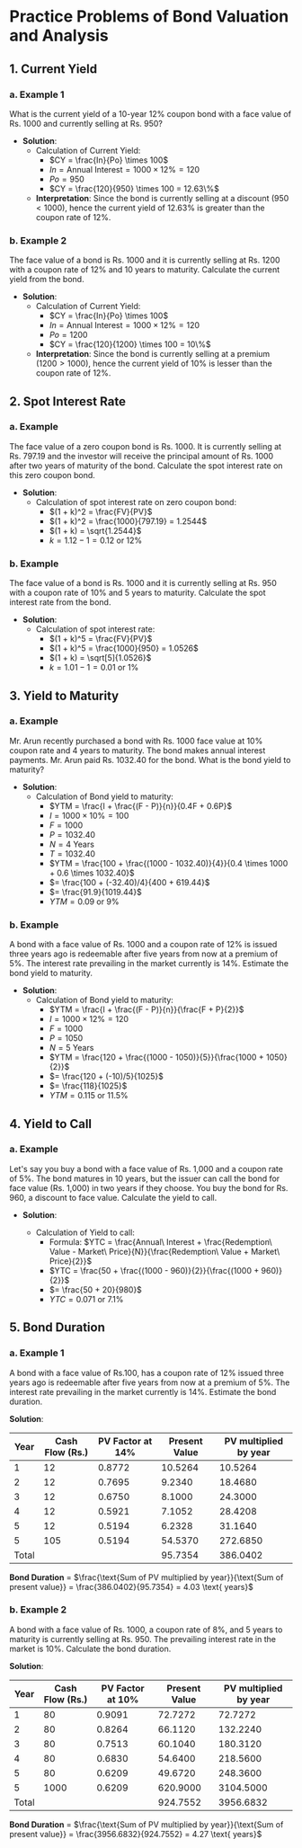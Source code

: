 # Practice Problems of Bond Valuation and Analysis

## 1. Current Yield

### a. Example 1
What is the current yield of a 10-year 12% coupon bond with a face value of Rs. 1000 and currently selling at Rs. 950?


- **Solution**: 
    - Calculation of Current Yield:
        - $CY = \frac{In}{Po} \times 100$
        - $In = \text{Annual Interest} = 1000 \times 12\% = 120$
        - $Po = 950$
        - $CY = \frac{120}{950} \times 100 = 12.63\%$
    - **Interpretation**: Since the bond is currently selling at a discount ($950 < 1000$), hence the current yield of 12.63% is greater than the coupon rate of 12%.

### b. Example 2
The face value of a bond is Rs. 1000 and it is currently selling at Rs. 1200 with a coupon rate of 12% and 10 years to maturity. Calculate the current yield from the bond.

- **Solution**:
    - Calculation of Current Yield:
        - $CY = \frac{In}{Po} \times 100$
        - $In = \text{Annual Interest} = 1000 \times 12\% = 120$
        - $Po = 1200$
        - $CY = \frac{120}{1200} \times 100 = 10\%$
    - **Interpretation**: Since the bond is currently selling at a premium ($1200 > 1000$), hence the current yield of 10% is lesser than the coupon rate of 12%.

## 2. Spot Interest Rate

### a. Example
The face value of a zero coupon bond is Rs. 1000. It is currently selling at Rs. 797.19 and the investor will receive the principal amount of Rs. 1000 after two years of maturity of the bond. Calculate the spot interest rate on this zero coupon bond.

- **Solution**:
    - Calculation of spot interest rate on zero coupon bond:
        - $(1 + k)^2 = \frac{FV}{PV}$
        - $(1 + k)^2 = \frac{1000}{797.19} = 1.2544$
        - $(1 + k) = \sqrt{1.2544}$
        - $k = 1.12 - 1 = 0.12 \text{ or } 12\%$

### b. Example
The face value of a bond is Rs. 1000 and it is currently selling at Rs. 950 with a coupon rate of 10% and 5 years to maturity. Calculate the spot interest rate from the bond.

- **Solution**:
    - Calculation of spot interest rate:
        - $(1 + k)^5 = \frac{FV}{PV}$
        - $(1 + k)^5 = \frac{1000}{950} = 1.0526$
        - $(1 + k) = \sqrt[5]{1.0526}$
        - $k = 1.01 - 1 = 0.01 \text{ or } 1\%$




## 3. Yield to Maturity

### a. Example
Mr. Arun recently purchased a bond with Rs. 1000 face value at 10% coupon rate and 4 years to maturity. The bond makes annual interest payments. Mr. Arun paid Rs. 1032.40 for the bond. What is the bond yield to maturity?

- **Solution**:
    - Calculation of Bond yield to maturity:
        - $YTM = \frac{I + \frac{(F - P)}{n}}{0.4F + 0.6P}$
        - $I = 1000 \times 10\% = 100$
        - $F = 1000$
        - $P = 1032.40$
        - $N = 4 \text{ Years}$
        - $T = 1032.40$
        - $YTM = \frac{100 + \frac{(1000 - 1032.40)}{4}}{0.4 \times 1000 + 0.6 \times 1032.40}$
        - $= \frac{100 + (-32.40)/4}{400 + 619.44}$
        - $= \frac{91.9}{1019.44}$
        - $YTM = 0.09 \text{ or } 9\%$

### b. Example
A bond with a face value of Rs. 1000 and a coupon rate of 12% is issued three years ago is redeemable after five years from now at a premium of 5%. The interest rate prevailing in the market currently is 14%. Estimate the bond yield to maturity.

- **Solution**:
    - Calculation of Bond yield to maturity:
        - $YTM = \frac{I + \frac{(F - P)}{n}}{\frac{F + P}{2}}$
        - $I = 1000 \times 12\% = 120$
        - $F = 1000$
        - $P = 1050$
        - $N = 5 \text{ Years}$
        - $YTM = \frac{120 + \frac{(1000 - 1050)}{5}}{\frac{1000 + 1050}{2}}$
        - $= \frac{120 + (-10)/5}{1025}$
        - $= \frac{118}{1025}$
        - $YTM = 0.115 \text{ or } 11.5\%$

## 4. Yield to Call

### a. Example
Let's say you buy a bond with a face value of Rs. 1,000 and a coupon rate of 5%. The bond matures in 10 years, but the issuer can call the bond for face value (Rs. 1,000) in two years if they choose. You buy the bond for Rs. 960, a discount to face value. Calculate the yield to call.

- **Solution**:

    - Calculation of Yield to call:
        - Formula: $YTC = \frac{Annual\ Interest + \frac{Redemption\ Value - Market\ Price}{N}}{\frac{Redemption\ Value + Market\ Price}{2}}$
        - $YTC = \frac{50 + \frac{(1000 - 960)}{2}}{\frac{(1000 + 960)}{2}}$
        - $= \frac{50 + 20}{980}$
        - $YTC = 0.071 \text{ or } 7.1\%$

## 5. Bond Duration

### a. Example 1
A bond with a face value of Rs.100, has a coupon rate of 12% issued three years ago is redeemable after five years from now at a premium of 5%. The interest rate prevailing in the market currently is 14%. Estimate the bond duration.

**Solution**:

| Year | Cash Flow (Rs.) | PV Factor at 14% | Present Value | PV multiplied by year |   
|------|------------------|------------------|---------------|-----------------------|
| 1    | 12               | 0.8772           | 10.5264       | 10.5264               |
| 2    | 12               | 0.7695           | 9.2340        | 18.4680               |
| 3    | 12               | 0.6750           | 8.1000        | 24.3000               |
| 4    | 12               | 0.5921           | 7.1052        | 28.4208               |
| 5    | 12               | 0.5194           | 6.2328        | 31.1640               |
| 5    | 105              | 0.5194           | 54.5370       | 272.6850              |
| Total|                  |                  | 95.7354       | 386.0402              |

**Bond Duration** = $\frac{\text{Sum of PV multiplied by year}}{\text{Sum of present value}} = \frac{386.0402}{95.7354} = 4.03 \text{ years}$

### b. Example 2

A bond with a face value of Rs. 1000, a coupon rate of 8%, and 5 years to maturity is currently selling at Rs. 950. The prevailing interest rate in the market is 10%. Calculate the bond duration.

**Solution**:

| Year | Cash Flow (Rs.) | PV Factor at 10% | Present Value | PV multiplied by year |
|------|------------------|------------------|---------------|-----------------------|
| 1    | 80               | 0.9091           | 72.7272       | 72.7272               |
| 2    | 80               | 0.8264           | 66.1120       | 132.2240              |
| 3    | 80               | 0.7513           | 60.1040       | 180.3120              |
| 4    | 80               | 0.6830           | 54.6400       | 218.5600              |
| 5    | 80               | 0.6209           | 49.6720       | 248.3600              |
| 5    | 1000             | 0.6209           | 620.9000      | 3104.5000             |
| Total|                  |                  | 924.7552      | 3956.6832             |

**Bond Duration** = $\frac{\text{Sum of PV multiplied by year}}{\text{Sum of present value}} = \frac{3956.6832}{924.7552} = 4.27 \text{ years}$